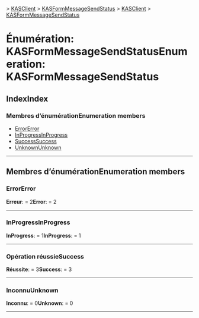 <span data-ttu-id="5b315-101">[](../README.md) > [KASClient](../modules/kasclient.md) > [KASFormMessageSendStatus](../enums/kasclient.kasformmessagesendstatus.md)</span><span class="sxs-lookup"><span data-stu-id="5b315-101">[](../README.md) > [KASClient](../modules/kasclient.md) > [KASFormMessageSendStatus](../enums/kasclient.kasformmessagesendstatus.md)</span></span>

# <a name="enumeration-kasformmessagesendstatus"></a><span data-ttu-id="5b315-102">Énumération: KASFormMessageSendStatus</span><span class="sxs-lookup"><span data-stu-id="5b315-102">Enumeration: KASFormMessageSendStatus</span></span>

## <a name="index"></a><span data-ttu-id="5b315-103">Index</span><span class="sxs-lookup"><span data-stu-id="5b315-103">Index</span></span>

### <a name="enumeration-members"></a><span data-ttu-id="5b315-104">Membres d’énumération</span><span class="sxs-lookup"><span data-stu-id="5b315-104">Enumeration members</span></span>

* [<span data-ttu-id="5b315-105">Error</span><span class="sxs-lookup"><span data-stu-id="5b315-105">Error</span></span>](kasclient.kasformmessagesendstatus.md#error)
* [<span data-ttu-id="5b315-106">InProgress</span><span class="sxs-lookup"><span data-stu-id="5b315-106">InProgress</span></span>](kasclient.kasformmessagesendstatus.md#inprogress)
* [<span data-ttu-id="5b315-107">Success</span><span class="sxs-lookup"><span data-stu-id="5b315-107">Success</span></span>](kasclient.kasformmessagesendstatus.md#success)
* [<span data-ttu-id="5b315-108">Unknown</span><span class="sxs-lookup"><span data-stu-id="5b315-108">Unknown</span></span>](kasclient.kasformmessagesendstatus.md#unknown)

---

## <a name="enumeration-members"></a><span data-ttu-id="5b315-109">Membres d’énumération</span><span class="sxs-lookup"><span data-stu-id="5b315-109">Enumeration members</span></span>

<a id="error"></a>

###  <a name="error"></a><span data-ttu-id="5b315-110">Error</span><span class="sxs-lookup"><span data-stu-id="5b315-110">Error</span></span>

<span data-ttu-id="5b315-111">**Erreur**: = 2</span><span class="sxs-lookup"><span data-stu-id="5b315-111">**Error**:  = 2</span></span>

___
<a id="inprogress"></a>

###  <a name="inprogress"></a><span data-ttu-id="5b315-112">InProgress</span><span class="sxs-lookup"><span data-stu-id="5b315-112">InProgress</span></span>

<span data-ttu-id="5b315-113">**InProgress**: = 1</span><span class="sxs-lookup"><span data-stu-id="5b315-113">**InProgress**:  = 1</span></span>

___
<a id="success"></a>

###  <a name="success"></a><span data-ttu-id="5b315-114">Opération réussie</span><span class="sxs-lookup"><span data-stu-id="5b315-114">Success</span></span>

<span data-ttu-id="5b315-115">**Réussite**: = 3</span><span class="sxs-lookup"><span data-stu-id="5b315-115">**Success**:  = 3</span></span>

___
<a id="unknown"></a>

###  <a name="unknown"></a><span data-ttu-id="5b315-116">Inconnu</span><span class="sxs-lookup"><span data-stu-id="5b315-116">Unknown</span></span>

<span data-ttu-id="5b315-117">**Inconnu**: = 0</span><span class="sxs-lookup"><span data-stu-id="5b315-117">**Unknown**:  = 0</span></span>

___

